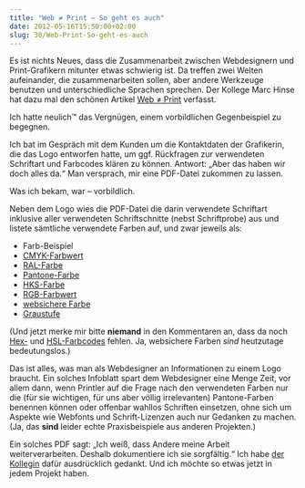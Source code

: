 ```yaml
---
title: "Web ≠ Print – So geht es auch"
date: 2012-05-16T15:50:00+02:00
slug: 30/Web-Print-So-geht-es-auch
---
```


Es ist nichts Neues, dass die Zusammenarbeit zwischen Webdesignern und Print-Grafikern mitunter etwas schwierig ist. Da treffen zwei Welten aufeinander, die zusammenarbeiten sollen, aber andere Werkzeuge benutzen und unterschiedliche Sprachen sprechen. Der Kollege Marc Hinse hat dazu mal den schönen Artikel [Web ≠ Print](http://www.mademyday.de/web-ist-nicht-print.html) verfasst.

Ich hatte neulich™ das Vergnügen, einem vorbildlichen Gegenbeispiel zu begegnen.

Ich bat im Gespräch mit dem Kunden um die Kontaktdaten der Grafikerin, die das Logo entworfen hatte, um ggf. Rückfragen zur verwendeten Schriftart und Farbcodes klären zu können. Antwort: „Aber das haben wir doch alles da.“ Man versprach, mir eine PDF\-Datei zukommen zu lassen.

Was ich bekam, war – vorbildlich.

Neben dem Logo wies die PDF-Datei die darin verwendete Schriftart inklusive aller verwendeten Schriftschnitte (nebst Schriftprobe) aus und listete sämtliche verwendete Farben auf, und zwar jeweils als:

-   Farb-Beispiel
-   [CMYK-Farbwert](http://de.wikipedia.org/wiki/CMYK-Farbmodell)
-   [RAL-Farbe](http://de.wikipedia.org/wiki/RAL-Farbe)
-   [Pantone-Farbe](http://de.wikipedia.org/wiki/Pantone_Matching_System)
-   [HKS-Farbe](http://de.wikipedia.org/wiki/HKS-Farbfächer)
-   [RGB-Farbwert](http://de.wikipedia.org/wiki/RGB-Farbraum)
-   [websichere Farbe](http://de.wikipedia.org/wiki/Webfarbe#Websichere_Farben)
-   [Graustufe](http://de.wikipedia.org/wiki/Grau)

(Und jetzt merke mir bitte **niemand** in den Kommentaren an, dass da noch [Hex-](http://de.wikipedia.org/wiki/Hexadezimale_Farbdefinition) und [HSL-Farbcodes](http://de.wikipedia.org/wiki/HSV-Farbraum#Abgewandelte_Farbmodelle_HSL.2C_HSB.2C_HSI) fehlen. Ja, websichere Farben _sind_ heutzutage bedeutungslos.)

Das ist alles, was man als Webdesigner an Informationen zu einem Logo braucht. Ein solches Infoblatt spart dem Webdesigner eine Menge Zeit, vor allem dann, wenn Printler auf die Frage nach den verwendeten Farben nur die (für sie wichtigen, für uns aber völlig irrelevanten) Pantone-Farben benennen können oder offenbar wahllos Schriften einsetzen, ohne sich um Aspekte wie Webfonts und Schrift-Lizenzen auch nur Gedanken zu machen. (Ja, das **sind** leider echte Praxisbeispiele aus anderen Projekten.)

Ein solches PDF sagt: „Ich weiß, dass Andere meine Arbeit weiterverarbeiten. Deshalb dokumentiere ich sie sorgfältig.“ Ich habe [der Kollegin](http://www.agentur-dettmann.de) dafür ausdrücklich gedankt. Und ich möchte so etwas jetzt in jedem Projekt haben.
